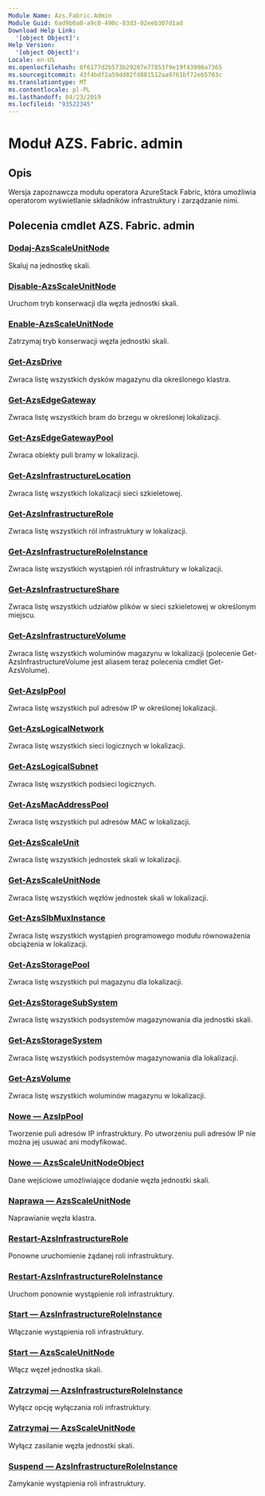```yaml
---
Module Name: Azs.Fabric.Admin
Module Guid: 6ad9b0a0-a9c0-490c-83d3-02eeb307d1ad
Download Help Link:
  '[object Object]': 
Help Version:
  '[object Object]': 
Locale: en-US
ms.openlocfilehash: 0f6177d2b573b29207e77853f9e19f43990a7365
ms.sourcegitcommit: 43f4bdf2a59dd82fd881512aa9761bf72eb5703c
ms.translationtype: MT
ms.contentlocale: pl-PL
ms.lasthandoff: 04/23/2019
ms.locfileid: "93522345"
---
```

# Moduł AZS. Fabric. admin
## Opis
Wersja zapoznawcza modułu operatora AzureStack Fabric, która umożliwia operatorom wyświetlanie składników infrastruktury i zarządzanie nimi.

## Polecenia cmdlet AZS. Fabric. admin
### [Dodaj-AzsScaleUnitNode](Add-AzsScaleUnitNode.md)
Skaluj na jednostkę skali.

### [Disable-AzsScaleUnitNode](Disable-AzsScaleUnitNode.md)
Uruchom tryb konserwacji dla węzła jednostki skali.

### [Enable-AzsScaleUnitNode](Enable-AzsScaleUnitNode.md)
Zatrzymaj tryb konserwacji węzła jednostki skali.

### [Get-AzsDrive](Get-AzsDrive.md)
Zwraca listę wszystkich dysków magazynu dla określonego klastra.

### [Get-AzsEdgeGateway](Get-AzsEdgeGateway.md)
Zwraca listę wszystkich bram do brzegu w określonej lokalizacji.

### [Get-AzsEdgeGatewayPool](Get-AzsEdgeGatewayPool.md)
Zwraca obiekty puli bramy w lokalizacji.

### [Get-AzsInfrastructureLocation](Get-AzsInfrastructureLocation.md)
Zwraca listę wszystkich lokalizacji sieci szkieletowej.

### [Get-AzsInfrastructureRole](Get-AzsInfrastructureRole.md)
Zwraca listę wszystkich ról infrastruktury w lokalizacji.

### [Get-AzsInfrastructureRoleInstance](Get-AzsInfrastructureRoleInstance.md)
Zwraca listę wszystkich wystąpień ról infrastruktury w lokalizacji.

### [Get-AzsInfrastructureShare](Get-AzsInfrastructureShare.md)
Zwraca listę wszystkich udziałów plików w sieci szkieletowej w określonym miejscu.

### [Get-AzsInfrastructureVolume](Get-AzsVolume.md)
Zwraca listę wszystkich woluminów magazynu w lokalizacji (polecenie Get-AzsInfrastructureVolume jest aliasem teraz polecenia cmdlet Get-AzsVolume).

### [Get-AzsIpPool](Get-AzsIpPool.md)
Zwraca listę wszystkich pul adresów IP w określonej lokalizacji.

### [Get-AzsLogicalNetwork](Get-AzsLogicalNetwork.md)
Zwraca listę wszystkich sieci logicznych w lokalizacji.

### [Get-AzsLogicalSubnet](Get-AzsLogicalSubnet.md)
Zwraca listę wszystkich podsieci logicznych.

### [Get-AzsMacAddressPool](Get-AzsMacAddressPool.md)
Zwraca listę wszystkich pul adresów MAC w lokalizacji.

### [Get-AzsScaleUnit](Get-AzsScaleUnit.md)
Zwraca listę wszystkich jednostek skali w lokalizacji.

### [Get-AzsScaleUnitNode](Get-AzsScaleUnitNode.md)
Zwraca listę wszystkich węzłów jednostek skali w lokalizacji.

### [Get-AzsSlbMuxInstance](Get-AzsSlbMuxInstance.md)
Zwraca listę wszystkich wystąpień programowego modułu równoważenia obciążenia w lokalizacji.

### [Get-AzsStoragePool](Get-AzsStoragePool.md)
Zwraca listę wszystkich pul magazynu dla lokalizacji.

### [Get-AzsStorageSubSystem](Get-AzsStorageSubSystem.md)
Zwraca listę wszystkich podsystemów magazynowania dla jednostki skali.

### [Get-AzsStorageSystem](Get-AzsStorageSystem.md)
Zwraca listę wszystkich podsystemów magazynowania dla lokalizacji.

### [Get-AzsVolume](Get-AzsVolume.md)
Zwraca listę wszystkich woluminów magazynu w lokalizacji.

### [Nowe — AzsIpPool](New-AzsIpPool.md)
Tworzenie puli adresów IP infrastruktury.
Po utworzeniu puli adresów IP nie można jej usuwać ani modyfikować.

### [Nowe — AzsScaleUnitNodeObject](New-AzsScaleUnitNodeObject.md)
Dane wejściowe umożliwiające dodanie węzła jednostki skali.

### [Naprawa — AzsScaleUnitNode](Repair-AzsScaleUnitNode.md)
Naprawianie węzła klastra.

### [Restart-AzsInfrastructureRole](Restart-AzsInfrastructureRole.md)
Ponowne uruchomienie żądanej roli infrastruktury.

### [Restart-AzsInfrastructureRoleInstance](Restart-AzsInfrastructureRoleInstance.md)
Uruchom ponownie wystąpienie roli infrastruktury.

### [Start — AzsInfrastructureRoleInstance](Start-AzsInfrastructureRoleInstance.md)
Włączanie wystąpienia roli infrastruktury.

### [Start — AzsScaleUnitNode](Start-AzsScaleUnitNode.md)
Włącz węzeł jednostka skali.

### [Zatrzymaj — AzsInfrastructureRoleInstance](Stop-AzsInfrastructureRoleInstance.md)
Wyłącz opcję wyłączania roli infrastruktury.

### [Zatrzymaj — AzsScaleUnitNode](Stop-AzsScaleUnitNode.md)
Wyłącz zasilanie węzła jednostki skali.

### [Suspend — AzsInfrastructureRoleInstance](Suspend-AzsInfrastructureRoleInstance.md)
Zamykanie wystąpienia roli infrastruktury.

